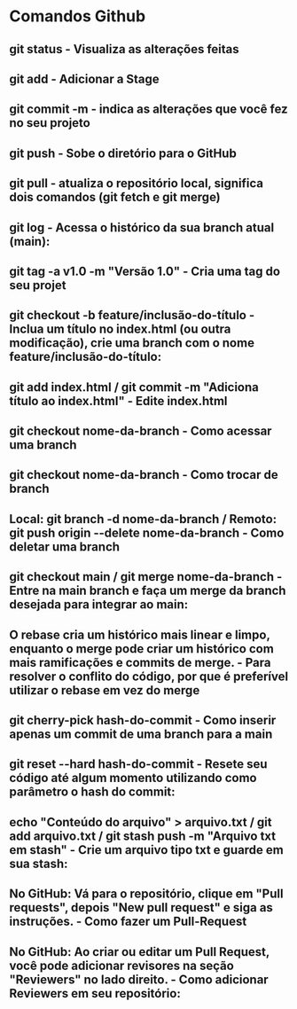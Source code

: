 # Comandos Github

## git status - Visualiza as alterações feitas
## git add - Adicionar a Stage
## git commit -m - indica as alterações que você fez no seu projeto
## git push - Sobe o diretório para o GitHub
## git pull - atualiza o repositório local, significa dois comandos (git fetch e git merge)
## git log - Acessa o histórico da sua branch atual (main):
## git tag -a v1.0 -m "Versão 1.0" - Cria uma tag do seu projet
## git checkout -b feature/inclusão-do-título - Inclua um título no index.html (ou outra modificação), crie uma branch com o nome feature/inclusão-do-título:
## git add index.html  / git commit -m "Adiciona título ao index.html" - Edite index.html
## git checkout nome-da-branch - Como acessar uma branch
## git checkout nome-da-branch - Como trocar de branch
## Local: git branch -d nome-da-branch / Remoto: git push origin --delete nome-da-branch - Como deletar uma branch
## git checkout main / git merge nome-da-branch - Entre na main branch e faça um merge da branch desejada para integrar ao main:
## O rebase cria um histórico mais linear e limpo, enquanto o merge pode criar um histórico com mais ramificações e commits de merge. - Para resolver o conflito do código, por que é preferível utilizar o rebase em vez do merge
## git cherry-pick hash-do-commit - Como inserir apenas um commit de uma branch para a main
## git reset --hard hash-do-commit - Resete seu código até algum momento utilizando como parâmetro o hash do commit:
## echo "Conteúdo do arquivo" > arquivo.txt / git add arquivo.txt / git stash push -m "Arquivo txt em stash" - Crie um arquivo tipo txt e guarde em sua stash:
## No GitHub: Vá para o repositório, clique em "Pull requests", depois "New pull request" e siga as instruções. - Como fazer um Pull-Request
##  No GitHub: Ao criar ou editar um Pull Request, você pode adicionar revisores na seção "Reviewers" no lado direito. - Como adicionar Reviewers em seu repositório:




![]()
